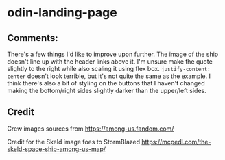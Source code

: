 # odin-landing-page


## Comments:
There's a few things I'd like to improve upon further. The image of the ship doesn't line up with the header links above it. I'm unsure make the quote  slightly to the right while also scaling it using flex box.  `justify-content: center` doesn't look terrible, but it's not quite the same as the example. I think there's also a bit of styling on the buttons that I haven't changed making the bottom/right sides  slightly darker than the upper/left sides.

## Credit
Crew images sources from https://among-us.fandom.com/

Credit for the Skeld image foes to StormBlazed https://mcpedl.com/the-skeld-space-ship-among-us-map/
